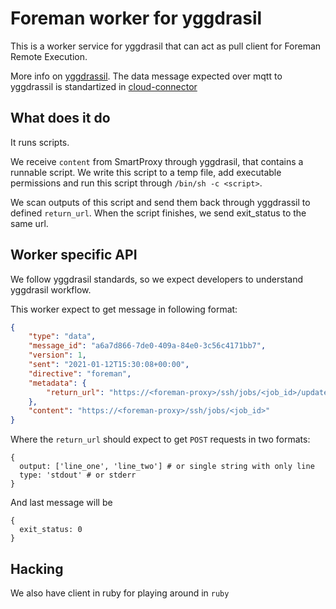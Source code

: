 # Foreman worker for yggdrasil

This is a worker service for yggdrasil that can act as pull client for Foreman Remote Execution.

More info on [yggdrassil](https://github.com/RedHatInsights/yggdrasil).
The data message expected over mqtt to yggdrassil is standartized in [cloud-connector](https://github.com/RedHatInsights/cloud-connector#data)

## What does it do

It runs scripts.

We receive `content` from SmartProxy through yggdrasil, that contains a runnable script.
We write this script to a temp file, add executable permissions and run this script through `/bin/sh -c <script>`.

We scan outputs of this script and send them back through yggdrassil to defined `return_url`.
When the script finishes, we send exit_status to the same url.


## Worker specific API

We follow yggdrasil standards, so we expect developers to understand yggdrasil workflow.

This worker expect to get message in following format:

```json
{
    "type": "data",
    "message_id": "a6a7d866-7de0-409a-84e0-3c56c4171bb7",
    "version": 1,
    "sent": "2021-01-12T15:30:08+00:00",
    "directive": "foreman",
    "metadata": {
        "return_url": "https://<foreman-proxy>/ssh/jobs/<job_id>/update"
    },
    "content": "https://<foreman-proxy>/ssh/jobs/<job_id>"
}

```

Where the `return_url` should expect to get `POST` requests in two formats:

```
{
  output: ['line_one', 'line_two'] # or single string with only line
  type: 'stdout' # or stderr
}
```

And last message will be

```
{
  exit_status: 0
}
```

## Hacking

We also have client in ruby for playing around in `ruby`

